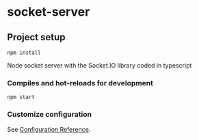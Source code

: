 # socket-server

## Project setup
```
npm install
```

Node socket server with the Socket.IO library coded in typescript

### Compiles and hot-reloads for development
```
npm start
```


### Customize configuration
See [Configuration Reference](https://cli.vuejs.org/config/).
